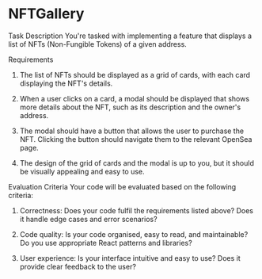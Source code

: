 # NFTGallery


Task Description
You're tasked with implementing a feature that displays a list of NFTs (Non-Fungible Tokens) of a given address.


Requirements
1. The list of NFTs should be displayed as a grid of cards, with each card displaying the NFT's details.

2. When a user clicks on a card, a modal should be displayed that shows more details about the NFT, such as its description and the owner's address.

3. The modal should have a button that allows the user to purchase the NFT. Clicking the button should navigate them to the relevant OpenSea page.

4. The design of the grid of cards and the modal is up to you, but it should be visually appealing and easy to use.


Evaluation Criteria
Your code will be evaluated based on the following criteria:

1. Correctness: Does your code fulfil the requirements listed above? Does it handle edge cases and error scenarios?

2. Code quality: Is your code organised, easy to read, and maintainable? Do you use appropriate React patterns and libraries?

3. User experience: Is your interface intuitive and easy to use? Does it provide clear feedback to the user?
